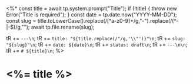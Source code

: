 <%*
const title = await tp.system.prompt("Title");
if (!title) { throw new Error("Title is required"); }
const date = tp.date.now("YYYY-MM-DD");
const slug = title.toLowerCase().replace(/[^a-z0-9]+/g,"-").replace(/(^-|-$)/g,"");
await tp.file.rename(slug);


tR += `---\n`;
tR += `title: "${title.replace(/"/g,'\\"')}"\n`;
tR += `slug: "${slug}"\n`;
tR += `date: ${date}\n`;
tR += `status: draft\n`;
tR += `---\n\n`;
tR += `# ${title}\n`;
%>
# <%= title %>